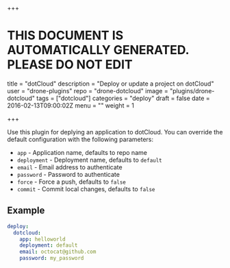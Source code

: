 +++

# THIS DOCUMENT IS AUTOMATICALLY GENERATED. PLEASE DO NOT EDIT

title = "dotCloud"
description = "Deploy or update a project on dotCloud"
user = "drone-plugins"
repo = "drone-dotcloud"
image = "plugins/drone-dotcloud"
tags = ["dotcloud"]
categories = "deploy"
draft = false
date = 2016-02-13T09:00:02Z
menu = ""
weight = 1

+++

Use this plugin for deplying an application to dotCloud. You can override
the default configuration with the following parameters:

* `app` - Application name, defaults to repo name
* `deployment` - Deployment name, defaults to `default`
* `email` - Email address to authenticate
* `password` - Password to authenticate
* `force` - Force a push, defaults to `false`
* `commit` - Commit local changes, defaults to `false`

## Example

```yaml
deploy:
  dotcloud:
    app: helloworld
    deployment: default
    email: octocat@github.com
    password: my_password
```

